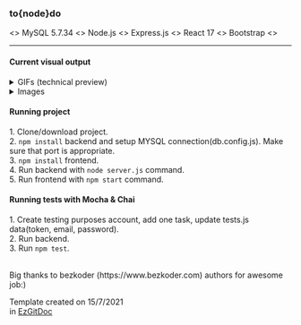 <h3>to{node}do</h3>
<> MySQL 5.7.34 <> Node.js <> Express.js <> React 17 <> Bootstrap <>
<hr/>

<h4>Current visual output</h4>

<details>
<summary>GIFs (technical preview)</summary>
<p align="center">
  1. Login page responsiveness<br/><br/>
  <img src="https://raw.githubusercontent.com/trolit/tonodedo/images/images/july2021/resp_login.gif" alt="Tonodedo app gif 1" width="900"/>
  <br/><br/>
  2. Tasks page responsiveness<br/><br/>
  <img src="https://raw.githubusercontent.com/trolit/tonodedo/images/images/july2021/resp_task.gif" alt="Tonodedo app gif 2" width="900"/>
  <br/><br/>
  3. Adding user <br/><br/>
  <img src="https://raw.githubusercontent.com/trolit/tonodedo/images/images/july2021/add_user.gif" alt="Tonodedo app gif 3" width="900"/>
  <br/><br/>
  4. Signing in <br/><br/>
  <img src="https://raw.githubusercontent.com/trolit/tonodedo/images/images/july2021/sign_in.gif" alt="Tonodedo app gif 4" width="900"/>
  <br/><br/>
  5. Adding task <br/><br/>
  <img src="https://raw.githubusercontent.com/trolit/tonodedo/images/images/july2021/add_task.gif" alt="Tonodedo app gif 5" width="900"/>
  <br/><br/>
  6. Updating task <br/><br/>
  <img src="https://raw.githubusercontent.com/trolit/tonodedo/images/images/july2021/update_task.gif" alt="Tonodedo app gif 6" width="900"/>
  <br/><br/>
  7. Deleting task <br/><br/>
  <img src="https://raw.githubusercontent.com/trolit/tonodedo/images/images/july2021/delete_task.gif" alt="Tonodedo app gif 7" width="900"/>
</p>
</details>

<details>
<summary>Images</summary>
<p align="center">
  <img src="https://raw.githubusercontent.com/trolit/tonodedo/images/images/july2021/photo1.png" alt="Tonodedo app image 1" width="900"/>
  <img src="https://raw.githubusercontent.com/trolit/tonodedo/images/images/july2021/photo2.png" alt="Tonodedo app image 2" width="900"/>
  <img src="https://raw.githubusercontent.com/trolit/tonodedo/images/images/july2021/photo3.png" alt="Tonodedo app image 3" width="900"/>
  <img src="https://raw.githubusercontent.com/trolit/tonodedo/images/images/july2021/photo4.png" alt="Tonodedo app image 4" width="900"/>
</p>
</details>

<h4>Running project</h4>
1. Clone/download project. <br/>
2. <code>npm install</code> backend and setup MYSQL connection(db.config.js). Make sure that port is appropriate. <br/>
3. <code>npm install</code> frontend. <br/>
4. Run backend with <code>node server.js</code> command. <br/>
5. Run frontend with <code>npm start</code> command. <br/>

<h4>Running tests with Mocha & Chai</h4>
1. Create testing purposes account, add one task, update tests.js data(token, email, password). <br/>
2. Run backend. <br/>
3. Run <code>npm test</code>.

<br/>
<br/>

<p>Big thanks to bezkoder (https://www.bezkoder.com) authors for awesome job:) </p>

Template created on 15/7/2021 <br/> in <a href="https://github.com/trolit/EzGitDoc">EzGitDoc</a>
